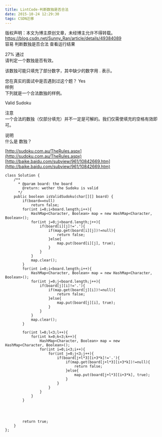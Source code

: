 ```yaml
---
title: LintCode-判断数独是否合法
date: 2015-10-24 12:29:30
tags: CSDN迁移
---
```

 版权声明：本文为博主原创文章，未经博主允许不得转载。 https://blog.csdn.net/Sunny_Ran/article/details/49384089   
  容易 判断数独是否合法 查看运行结果 

 27% 通过   
 请判定一个数独是否有效。

 该数独可能只填充了部分数字，其中缺少的数字用 . 表示。

 您在真实的面试中是否遇到过这个题？ Yes   
 样例   
 下列就是一个合法数独的样例。

 Valid Sudoku

 注意   
 一个合法的数独（仅部分填充）并不一定是可解的。我们仅需使填充的空格有效即可。

 说明   
 什么是 数独？

 [http://sudoku.com.au/TheRules.aspx](http://sudoku.com.au/TheRules.aspx)   
 [http://baike.baidu.com/subview/961/10842669.htm](http://baike.baidu.com/subview/961/10842669.htm)

 
```
class Solution {
    /**
      * @param board: the board
        @return: wether the Sudoku is valid
      */
    public boolean isValidSudoku(char[][] board) {
        if(board==null)
            return false;
        for(int i=0;i<board.length;i++){
            HashMap<Character, Boolean> map = new HashMap<Character, Boolean>();
            for(int j=0;j<board.length;j++){
                if(board[i][j]!='.'){
                    if(map.get(board[i][j])!=null){
                        return false;
                    }else{
                        map.put(board[i][j], true);
                    }
                }
            }
            map.clear();
        }
        for(int i=0;i<board.length;i++){
            HashMap<Character, Boolean> map = new HashMap<Character, Boolean>();
            for(int j=0;j<board.length;j++){
                if(board[j][i]!='.'){
                    if(map.get(board[j][i])!=null){
                        return false;
                    }else{
                        map.put(board[j][i], true);
                    }
                }
            }
            map.clear();
        }

        for(int l=0;l<3;l++){   
            for(int k=0;k<3;k++){   
                HashMap<Character, Boolean> map = new HashMap<Character, Boolean>();
                for(int i=0;i<3;i++){
                    for(int j=0;j<3;j++){
                        if(board[j+l*3][i+3*k]!='.'){
                            if(map.get(board[j+l*3][i+3*k])!=null){
                                return false;
                            }else{
                                map.put(board[j+l*3][i+3*k], true);
                            }
                        }
                    }
                }
            }
        }




        return true;
    }
};

```
   
  